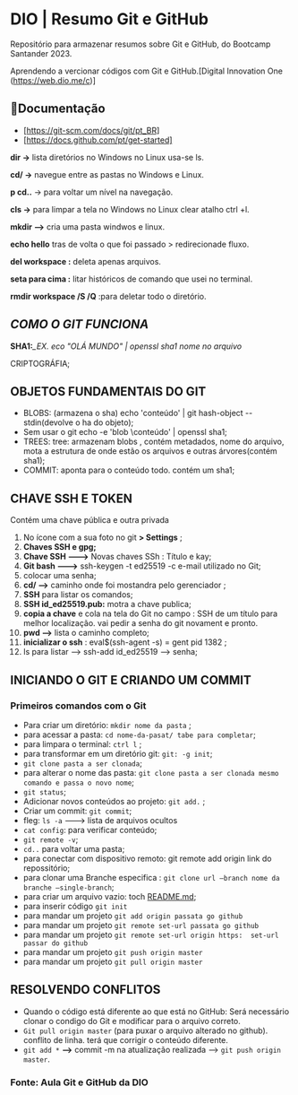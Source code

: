 # **DIO | Resumo Git e GitHub**

Repositório para armazenar resumos sobre Git e GitHub, do Bootcamp Santander 2023.

Aprendendo a vercionar códigos  com Git e  GitHub.[Digital Innovation One (https://web.dio.me/c)]

## **📕Documentação**

- [https://git-scm.com/docs/git/pt_BR]
- [https://docs.github.com/pt/get-started]

**dir ->** lista diretórios no Windows no Linux usa-se ls.

**cd/ ->** navegue entre as pastas no Windows e Linux.

**p cd..** -> para voltar um nível na navegação.

**cls ->** para limpar a tela no Windows no Linux clear atalho ctrl +l.

**mkdir -->** cria uma pasta windwos e linux.

**echo hello** tras de volta o que foi passado > redirecionade fluxo.

**del workspace :** deleta apenas arquivos.

**seta para cima :** litar históricos de comando que usei no terminal.

**rmdir workspace /S /Q** :para deletar todo o diretório.

## ***COMO O GIT FUNCIONA***

**SHA1:***_EX. eco "OLÁ MUNDO" | openssl sha1 nome no arquivo*

CRIPTOGRÁFIA;

## **OBJETOS FUNDAMENTAIS DO GIT**

- BLOBS: (armazena o sha) echo 'conteúdo' | git hash-object --stdin(devolve o ha do objeto);
- Sem usar o git echo -e 'blob \conteúdo' | openssl sha1;
- TREES: tree: armazenam blobs , contém metadados, nome do arquivo, mota a estrutura de onde estão os arquivos e outras árvores(contém sha1);
- COMMIT: aponta para o conteúdo todo. contém um sha1;

## **CHAVE SSH E TOKEN**

Contém uma chave pública e outra privada

1. No ícone com a sua foto no git **> Settings** ;
2. **Chaves SSH e gpg;**
3. **Chave SSH --->** Novas chaves SSh : Título e kay;
4. **Git bash --->** ssh-keygen -t ed25519 -c e-mail utilizado no Git;
5. colocar uma senha;
6. **cd/ -->** caminho onde foi mostandra pelo gerenciador ;
7. **SSH** para listar os comandos;
8. **SSH id_ed25519.pub:** motra a chave publica;
9. **copia a chave** e cola na tela do Git no campo : SSH de um título para melhor localização. vai pedir a senha do git novament e pronto.
10. **pwd -->** lista o caminho completo;
11. **inicializar o ssh** : eval$(ssh-agent -s) = gent pid 1382 ;
12. ls para listar --> ssh-add id_ed25519 --> senha;

## **INICIANDO O GIT E CRIANDO UM COMMIT**

### **Primeiros comandos com o Git**

- Para criar um diretório: `mkdir nome da pasta` ;
- para acessar a pasta: `cd nome-da-pasat/ tabe para completar`;
- para limpara o terminal: `ctrl l` ;
- para transformar em um diretório git: `git: -g init`;
- `git clone pasta a ser clonada`;
- para alterar o nome das pasta: `git clone pasta a ser clonada mesmo comando e passa o novo nome`;
- `git status`;
- Adicionar novos conteúdos ao projeto: `git add.` ;
- Criar um commit: `git commit`;
- fleg: `ls -a` ---> lista de arquivos ocultos
- `cat config`: para verificar conteúdo;
- `git remote -v`;
- `cd..` para voltar uma pasta;
- para conectar com dispositivo remoto: git remote add origin link do repossitório;
- para clonar uma Branche especifica : `git clone url —branch nome da branche —single-branch`;
- para criar um arquivo vazio: toch [README.md](http://readme.md/);
- para inserir código `git init`
- para mandar um projeto  `git add origin passata go github`
- para mandar um projeto  `git remote set-url passata go github`
- para mandar um projeto  `git remote set-url origin https:  set-url passar do github`
- para mandar um projeto  `git push origin master`
- para mandar um projeto  `git pull origin master`

## **RESOLVENDO CONFLITOS**

- Quando o código está diferente ao que está no GitHub: Será necessário clonar o condigo do Git e modificar para o arquivo correto.
- `Git pull origin master` (para puxar o arquivo alterado no github). conflito de linha. terá que corrigir o conteúdo diferente.
- `git add *` **-->** commit -m na atualização realizada --> `git push origin master`.

### **Fonte: Aula Git e GitHub da DIO**